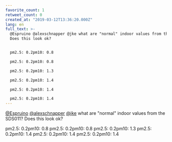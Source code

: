 ```yaml
---
favorite_count: 1
retweet_count: 0
created_at: "2019-03-12T13:36:20.000Z"
lang: en
full_text: >-
  @Espruino @alexschnapper @jke what are "normal" indoor values from the SDS011?
  Does this look ok?


  pm2.5: 0.2pm10: 0.8

  pm2.5: 0.2pm10: 0.8

  pm2.5: 0.2pm10: 1.3

  pm2.5: 0.2pm10: 1.4

  pm2.5: 0.2pm10: 1.4

  pm2.5: 0.2pm10: 1.4
---
```


[@Espruino](https://twitter.com/Espruino)
[@alexschnapper](https://twitter.com/alexschnapper)
[@jke](https://twitter.com/jke) what are "normal" indoor values from the SDS011?
Does this look ok?

pm2.5: 0.2pm10: 0.8 pm2.5: 0.2pm10: 0.8 pm2.5: 0.2pm10: 1.3 pm2.5: 0.2pm10: 1.4
pm2.5: 0.2pm10: 1.4 pm2.5: 0.2pm10: 1.4

